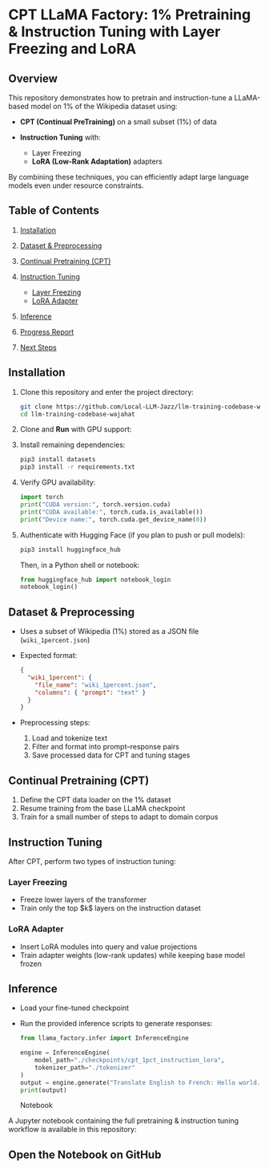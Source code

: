 # CPT LLaMA Factory: 1% Pretraining & Instruction Tuning with Layer Freezing and LoRA

## Overview

This repository demonstrates how to pretrain and instruction-tune a LLaMA-based model on 1% of the Wikipedia dataset using:

* **CPT (Continual PreTraining)** on a small subset (1%) of data
* **Instruction Tuning** with:

  * Layer Freezing
  * **LoRA (Low-Rank Adaptation)** adapters

By combining these techniques, you can efficiently adapt large language models even under resource constraints.

## Table of Contents

1. [Installation](#installation)
2. [Dataset & Preprocessing](#dataset--preprocessing)
3. [Continual Pretraining (CPT)](#continual-pretraining-cpt)
4. [Instruction Tuning](#instruction-tuning)

   * [Layer Freezing](#layer-freezing)
   * [LoRA Adapter](#lora-adapter)
5. [Inference](#inference)
6. [Progress Report](#progress-report)
7. [Next Steps](#next-steps)

## Installation

1. Clone this repository and enter the project directory:

   ```bash
   git clone https://github.com/Local-LLM-Jazz/llm-training-codebase-wajahat.git
   cd llm-training-codebase-wajahat
   ```
2. Clone and **Run** with GPU support:
3. Install remaining dependencies:

   ```bash
   pip3 install datasets
   pip3 install -r requirements.txt
   ```
4. Verify GPU availability:

   ```python
   import torch
   print("CUDA version:", torch.version.cuda)
   print("CUDA available:", torch.cuda.is_available())
   print("Device name:", torch.cuda.get_device_name(0))
   ```
5. Authenticate with Hugging Face (if you plan to push or pull models):

   ```bash
   pip3 install huggingface_hub
   ```

   Then, in a Python shell or notebook:

   ```python
   from huggingface_hub import notebook_login
   notebook_login()
   ```

## Dataset & Preprocessing

* Uses a subset of Wikipedia (1%) stored as a JSON file (`wiki_1percent.json`)
* Expected format:

  ```json
  {
    "wiki_1percent": {
      "file_name": "wiki_1percent.json",
      "columns": { "prompt": "text" }
    }
  }
  ```
* Preprocessing steps:

  1. Load and tokenize text
  2. Filter and format into prompt–response pairs
  3. Save processed data for CPT and tuning stages

## Continual Pretraining (CPT)

1. Define the CPT data loader on the 1% dataset
2. Resume training from the base LLaMA checkpoint
3. Train for a small number of steps to adapt to domain corpus

## Instruction Tuning

After CPT, perform two types of instruction tuning:

### Layer Freezing

* Freeze lower layers of the transformer
* Train only the top \$k\$ layers on the instruction dataset

### LoRA Adapter

* Insert LoRA modules into query and value projections
* Train adapter weights (low-rank updates) while keeping base model frozen

## Inference

* Load your fine-tuned checkpoint
* Run the provided inference scripts to generate responses:

  ```python
  from llama_factory.infer import InferenceEngine

  engine = InferenceEngine(
      model_path="./checkpoints/cpt_1pct_instruction_lora",
      tokenizer_path="./tokenizer"
  )
  output = engine.generate("Translate English to French: Hello world.")
  print(output)
  ```
  Notebook

A Jupyter notebook containing the full pretraining & instruction tuning workflow is available in this repository:

Open the Notebook on GitHub
  ---
